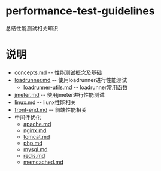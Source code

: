 # performance-test-guidelines
总结性能测试相关知识

# 说明

- [concepts.md](https://github.com/JeffXue/performance-test-guidelines/blob/master/concepts.md) -- 性能测试概念及基础
- [loadrunner.md](https://github.com/JeffXue/performance-test-guidelines/blob/master/loadrunner.md) -- 使用loadrunner进行性能测试
	- [loadrunner-utils.md](https://github.com/JeffXue/performance-test-guidelines/blob/master/loadrunner-utils.md) -- loadrunner常用函数
- [jmeter.md](https://github.com/JeffXue/performance-test-guidelines/blob/master/jmeter.md) -- 使用jmeter进行性能测试
- [linux.md](https://github.com/JeffXue/performance-test-guidelines/blob/linux.md) -- liunx性能相关
- [front-end.md](https://github.com/JeffXue/performance-test-guidelines/blob/front-end.md) -- 前端性能相关
- 中间件优化
	- [apache.md](https://github.com/JeffXue/performance-test-guidelines/blob/apache.md)
	- [nginx.md](https://github.com/JeffXue/performance-test-guidelines/blob/nginx.md)
	- [tomcat.md](https://github.com/JeffXue/performance-test-guidelines/blob/tomcat.md)
	- [php.md](https://github.com/JeffXue/performance-test-guidelines/blob/php.md)
	- [mysql.md](https://github.com/JeffXue/performance-test-guidelines/blob/mysql.md)
	- [redis.md](https://github.com/JeffXue/performance-test-guidelines/blob/redis.md)
	- [memcached.md](https://github.com/JeffXue/performance-test-guidelines/blob/memcached.md)